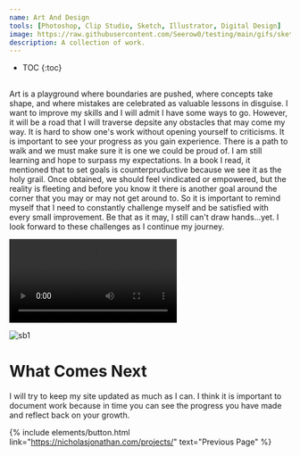 ```yaml
---
name: Art And Design
tools: [Photoshop, Clip Studio, Sketch, Illustrator, Digital Design]
image: https://raw.githubusercontent.com/Seerow0/testing/main/gifs/sketch-sponge.gif
description: A collection of work.
---
```

* TOC
{:toc}

## 
Art is a playground where boundaries are pushed, where concepts take shape, and where mistakes are celebrated as valuable lessons in disguise. I want to improve my skills and I will admit I have some ways to go. However, it will be a road that I will traverse depsite any obstacles that may come my way. It is hard to show one's work without opening yourself to criticisms. It is important to see your progress as you gain experience. There is a path to walk and we must make sure it is one we could be proud of. I am still learning and hope to surpass my expectations. In a book I read, it mentioned that to set goals is counterpruductive because we see it as the holy grail. Once obtained, we should feel vindicated or empowered, but the reality is fleeting and before you know it there is another goal around the corner that you may or may not get around to. So it is important to remind myself that I need to constantly challenge myself and be satisfied with every small improvement. Be that as it may, I still can't draw hands...yet. I look forward to these challenges as I continue my journey.

<video src= "https://github.com/Seerow0/testing/assets/92154813/30da6858-9609-4020-822c-5a27166f7d70" controls="controls" style="max-width: 730px;"></video>
 <!--<video src= "" controls="controls" style="max-width: 730px;"></video> -->
![sb1](https://github.com/Seerow0/-MK-II-Nicholas-J-Website-/assets/92154813/9ad76309-dd61-4056-90ca-d97134caa938)


# What Comes Next
I will try to keep my site updated as much as I can. I think it is important to document work because in time you can see the progress you have made and reflect back on your growth.


{% include elements/button.html link="https://nicholasjonathan.com/projects/" text="Previous Page" %}
